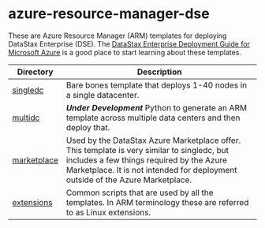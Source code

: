 # azure-resource-manager-dse

These are Azure Resource Manager (ARM) templates for deploying DataStax Enterprise (DSE).  The [DataStax Enterprise Deployment Guide for Microsoft Azure](https://academy.datastax.com/demos/enterprise-deployment-microsoft-azure-cloud) is a good place to start learning about these templates.

Directory | Description
--- | ---
[singledc](./singledc) | Bare bones template that deploys 1-40 nodes in a single datacenter.
[multidc](./multidc) | ***Under Development*** Python to generate an ARM template across multiple data centers and then deploy that.
[marketplace](./marketplace) | Used by the DataStax Azure Marketplace offer.  This template is very similar to singledc, but includes a few things required by the Azure Marketplace.  It is not intended for deployment outside of the Azure Marketplace.
[extensions](./extensions) | Common scripts that are used by all the templates.  In ARM terminology these are referred to as Linux extensions.
